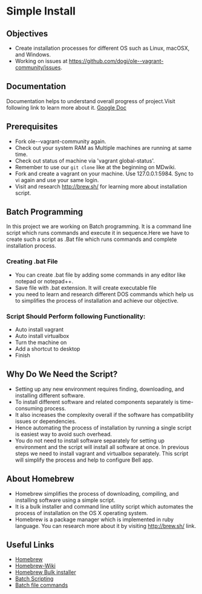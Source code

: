 # Simple Install

## Objectives 

* Create installation processes for different OS such as Linux, macOSX, and Windows.
* Working on issues at https://github.com/dogi/ole--vagrant-community/issues.

## Documentation

Documentation helps to  understand overall progress of project.Visit following link to learn more about it. 
[Google Doc](https://docs.google.com/document/d/1IlC77U8ebk0IINuy78EGkXMMKtSTVDD4r_RYMXvyKkM/edit?usp=sharing)

## Prerequisites

* Fork ole--vagrant-community again.
* Check out your system RAM as Multiple machines are running at same time.
* Check  out status of machine via 'vagrant global-status'.
* Remember to use our `git clone` like at the beginning on MDwiki.
* Fork and create a vagrant on your machine. Use 127.0.0.1:5984. Sync to vi again and use your same login. 
* Visit and research http://brew.sh/ for learning more about installation script.

## Batch Programming

In this project we are working on Batch programming. It is a command line script which runs commands and execute it in sequence.Here we have to create such a script as .Bat file which runs commands and complete installation process.

### Creating .bat File

* You can create .bat file by adding some commands in any editor like notepad or notepad++.
* Save file with .bat extension. It will create executable file
* you need to learn and research different DOS commands which help us to simplifies the process of installation and achieve our objective. 

### Script Should Perform following Functionality:

* Auto install vagrant
* Auto install virtualbox
* Turn the machine on
* Add a shortcut to desktop
* Finish

## Why Do We Need the Script?

* Setting up any new environment requires finding, downloading, and installing different software.
* To install different software and related components separately is time-consuming process.
* It also increases the complexity overall if the software has compatibility issues or dependencies.
* Hence automating the process of installation by running a single script is easiest way to avoid such overhead. 
* You do not need to install software separately for setting up environment and the script will install all software at once.
In previous steps we need to install vagrant and virtualbox separately. This script will simplify the process and help to configure Bell app.

## About Homebrew

* Homebrew simplifies the process of downloading, compiling, and installing software using a simple script. 
* It is a bulk installer and command line utility script which automates the process of installation on the OS X operating system. 
* Homebrew is a package manager which is implemented in ruby language. You can research more about it by visiting http://brew.sh/ link. 

## Useful Links

* [Homebrew](http://brew.sh/ )  
* [Homebrew-Wiki](https://en.wikipedia.org/wiki/Homebrew_%28package_management_software%29)  
* [Homebrew Bulk installer](http://lifehacker.com/how-to-make-your-own-bulk-app-installer-for-os-x-1586252163)  
* [Batch Scripting](http://www.tutorialspoint.com/batch_script/batch_script_overview.htm)  
* [Batch file commands](https://web.archive.org/web/20171102225146/http://academic.evergreen.edu/projects/biophysics/technotes/program/batch.htm)
